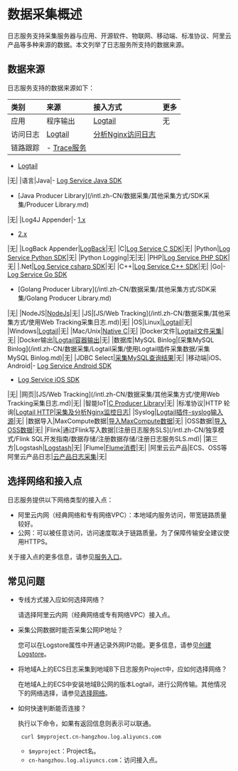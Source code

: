 # 数据采集概述

日志服务支持采集服务器与应用、开源软件、物联网、移动端、标准协议、阿里云产品等多种来源的数据。本文列举了日志服务所支持的数据来源。

## 数据来源

日志服务支持的数据来源如下：

|类别|来源|接入方式|更多|
|:-|:-|:---|:-|
|应用|程序输出|[Logtail](/intl.zh-CN/数据采集/Logtail采集/简介/Logtail简介.md)|无|
|访问日志|[Logtail](/intl.zh-CN/数据采集/Logtail采集/简介/Logtail简介.md)|[分析Nginx访问日志](/intl.zh-CN/查询与分析/最佳实践/分析Nginx访问日志.md)|
|链路跟踪|-   [Trace服务](/intl.zh-CN/Trace服务/接入Trace数据/接入Trace数据概述.md)
-   [Logtail](/intl.zh-CN/数据采集/Logtail采集/简介/Logtail简介.md)

|无|
|语言|Java|-   [Log Service Java SDK](https://github.com/aliyun/aliyun-log-java-sdk)
-   [Java Producer Library](/intl.zh-CN/数据采集/其他采集方式/SDK采集/Producer Library.md)

|无|
|Log4J Appender|-   [1.x](https://github.com/aliyun/aliyun-log-log4j-appender)
-   [2.x](https://github.com/aliyun/aliyun-log-log4j2-appender)

|无|
|LogBack Appender|[LogBack](https://github.com/aliyun/aliyun-log-logback-appender)|无|
|C|[Log Service C SDK](https://github.com/aliyun/aliyun-log-c-sdk)|无|
|Python|[Log Service Python SDK](https://github.com/aliyun/aliyun-log-python-sdk)|无|
|Python Logging|无|无|
|PHP|[Log Service PHP SDK](https://github.com/aliyun/aliyun-log-php-sdk)|无|
|.Net|[Log Service csharp SDK](https://github.com/aliyun/aliyun-log-chsarp-sdk)|无|
|C++|[Log Service C++ SDK](https://github.com/aliyun/aliyun-log-cpp-sdk)|无|
|Go|-   [Log Service Go SDK](https://github.com/aliyun/aliyun-log-go-sdk)
-   [Golang Producer Library](/intl.zh-CN/数据采集/其他采集方式/SDK采集/Golang Producer Library.md)

|无|
|NodeJS|[NodeJs](https://github.com/aliyun-UED/aliyun-sdk-js)|无|
|JS|[JS/Web Tracking](/intl.zh-CN/数据采集/其他采集方式/使用Web Tracking采集日志.md)|无|
|OS|Linux|[Logtail](/intl.zh-CN/数据采集/Logtail采集/简介/Logtail简介.md)|无|
|Windows|[Logtail](/intl.zh-CN/数据采集/Logtail采集/简介/Logtail简介.md)|无|
|Mac/Unix|[Native C](/intl.zh-CN/开发指南/SDK参考/概述.md)|无|
|Docker文件|[Logtail文件采集](/intl.zh-CN/数据采集/Logtail采集/采集容器日志/通过DaemonSet-控制台方式采集Kubernetes文件.md)|无|
|Docker输出|[Logtail容器输出](/intl.zh-CN/数据采集/Logtail采集/采集容器日志/通过DaemonSet-控制台方式采集Kubernetes标准输出.md)|无|
|数据库|MySQL Binlog|[采集MySQL Binlog](/intl.zh-CN/数据采集/Logtail采集/使用Logtail插件采集数据/采集MySQL Binlog.md)|无|
|JDBC Select|[采集MySQL查询结果](/intl.zh-CN/数据采集/Logtail采集/使用Logtail插件采集数据/采集MySQL查询结果.md)|无|
|移动端|iOS、Android|-   [Log Service Android SDK](https://github.com/aliyun/aliyun-log-android-sdk)
-   [Log Service iOS SDK](https://github.com/aliyun/aliyun-log-ios-sdk)

|无|
|网页|[JS/Web Tracking](/intl.zh-CN/数据采集/其他采集方式/使用Web Tracking采集日志.md)|无|
|智能IoT|[C Producer Library](https://github.com/aliyun/aliyun-log-c-sdk)|无|
|标准协议|HTTP 轮询|[Logtail HTTP](/intl.zh-CN/数据采集/Logtail采集/使用Logtail插件采集数据/采集HTTP数据.md)|[采集及分析Nginx监控日志](/intl.zh-CN/查询与分析/最佳实践/采集及分析Nginx监控日志.md)|
|Syslog|[Logtail插件-syslog输入源](/intl.zh-CN/数据采集/Logtail采集/使用Logtail插件采集数据/采集Syslog.md)|无|
|数据导入|MaxCompute数据|[导入MaxCompute数据](/intl.zh-CN/数据采集/数据导入/导入MaxCompute数据.md)|无|
|OSS数据|[导入OSS数据](/intl.zh-CN/数据采集/数据导入/导入OSS数据.md)|无|
|Flink|通过Flink写入数据|[注册日志服务SLS](/intl.zh-CN/独享模式/Flink SQL开发指南/数据存储/注册数据存储/注册日志服务SLS.md)|
|第三方|Logstash|[Logstash](/intl.zh-CN/数据采集/其他采集方式/Logstash/创建Logstash采集配置和处理配置.md)|无|
|Flume|[Flume消费](/intl.zh-CN/消费与投递/实时消费/Flume消费.md)|无|
|阿里云云产品|ECS、OSS等阿里云产品日志|[云产品日志采集](/intl.zh-CN/数据采集/云产品日志采集/云产品日志概述.md)|无|

## 选择网络和接入点

日志服务提供以下网络类型的接入点：

-   阿里云内网（经典网络和专有网络VPC）：本地域内服务访问，带宽链路质量较好。
-   公网：可以被任意访问，访问速度取决于链路质量。为了保障传输安全建议使用HTTPS。

关于接入点的更多信息，请参见[服务入口](/intl.zh-CN/开发指南/API参考/服务入口.md)。

## 常见问题

-   专线方式接入应如何选择网络？

    请选择阿里云内网（经典网络或专有网络VPC）接入点。

-   采集公网数据时能否采集公网IP地址？

    您可以在Logstore属性中开通记录外网IP功能。更多信息，请参见[创建Logstore](/intl.zh-CN/准备工作/管理Logstore.md)。

-   将地域A上的ECS日志采集到地域B下日志服务Project中，应如何选择网络？

    在地域A上的ECS中安装地域B公网的版本Logtail，进行公网传输。其他情况下的网络选择，请参见[选择网络](/intl.zh-CN/数据采集/Logtail采集/选择网络.md)。

-   如何快速判断能否连接？

    执行以下命令，如果有返回信息则表示可以联通。

    ```
     curl $myproject.cn-hangzhou.log.aliyuncs.com
    ```

    -   `$myproject`：Project名。
    -   `cn-hangzhou.log.aliyuncs.com`：访问接入点。

